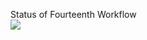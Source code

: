 Status of Fourteenth Workflow<br>
<img src="https://github.com/vaqif988/GitHub_Actions/actions/workflows/Fourteenth_Workflow.yml/badce.svg?branch=main" />